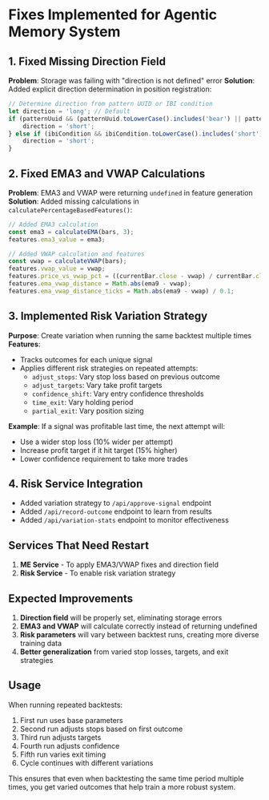 # Fixes Implemented for Agentic Memory System

## 1. Fixed Missing Direction Field
**Problem**: Storage was failing with "direction is not defined" error
**Solution**: Added explicit direction determination in position registration:
```javascript
// Determine direction from pattern UUID or IBI condition
let direction = 'long'; // Default
if (patternUuid && (patternUuid.toLowerCase().includes('bear') || patternUuid.toLowerCase().includes('short'))) {
    direction = 'short';
} else if (ibiCondition && ibiCondition.toLowerCase().includes('short')) {
    direction = 'short';
}
```

## 2. Fixed EMA3 and VWAP Calculations
**Problem**: EMA3 and VWAP were returning `undefined` in feature generation
**Solution**: Added missing calculations in `calculatePercentageBasedFeatures()`:
```javascript
// Added EMA3 calculation
const ema3 = calculateEMA(bars, 3);
features.ema3_value = ema3;

// Added VWAP calculation and features
const vwap = calculateVWAP(bars);
features.vwap_value = vwap;
features.price_vs_vwap_pct = ((currentBar.close - vwap) / currentBar.close) * 100;
features.ema_vwap_distance = Math.abs(ema9 - vwap);
features.ema_vwap_distance_ticks = Math.abs(ema9 - vwap) / 0.1;
```

## 3. Implemented Risk Variation Strategy
**Purpose**: Create variation when running the same backtest multiple times
**Features**:
- Tracks outcomes for each unique signal
- Applies different risk strategies on repeated attempts:
  - `adjust_stops`: Vary stop loss based on previous outcome
  - `adjust_targets`: Vary take profit targets
  - `confidence_shift`: Vary entry confidence thresholds
  - `time_exit`: Vary holding period
  - `partial_exit`: Vary position sizing

**Example**: If a signal was profitable last time, the next attempt will:
- Use a wider stop loss (10% wider per attempt)
- Increase profit target if it hit target (15% higher)
- Lower confidence requirement to take more trades

## 4. Risk Service Integration
- Added variation strategy to `/api/approve-signal` endpoint
- Added `/api/record-outcome` endpoint to learn from results
- Added `/api/variation-stats` endpoint to monitor effectiveness

## Services That Need Restart
1. **ME Service** - To apply EMA3/VWAP fixes and direction field
2. **Risk Service** - To enable risk variation strategy

## Expected Improvements
1. **Direction field** will be properly set, eliminating storage errors
2. **EMA3 and VWAP** will calculate correctly instead of returning undefined
3. **Risk parameters** will vary between backtest runs, creating more diverse training data
4. **Better generalization** from varied stop losses, targets, and exit strategies

## Usage
When running repeated backtests:
1. First run uses base parameters
2. Second run adjusts stops based on first outcome
3. Third run adjusts targets
4. Fourth run adjusts confidence
5. Fifth run varies exit timing
6. Cycle continues with different variations

This ensures that even when backtesting the same time period multiple times, you get varied outcomes that help train a more robust system.